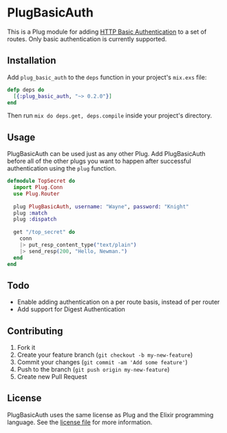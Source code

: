 # PlugBasicAuth

This is a Plug module for adding [HTTP Basic Authentication](http://tools.ietf.org/html/rfc2617) to a set of routes. Only basic authentication is currently supported.

## Installation

Add `plug_basic_auth` to the `deps` function in your project's `mix.exs` file:

```elixir
defp deps do
  [{:plug_basic_auth, "~> 0.2.0"}]
end
```
	
Then run `mix do deps.get, deps.compile` inside your project's directory.

## Usage

PlugBasicAuth can be used just as any other Plug. Add PlugBasicAuth before all of the other plugs you want to happen after successful authentication using the `plug` function.

```elixir
defmodule TopSecret do
  import Plug.Conn
  use Plug.Router
  
  plug PlugBasicAuth, username: "Wayne", password: "Knight"
  plug :match
  plug :dispatch
  
  get "/top_secret" do
    conn
    |> put_resp_content_type("text/plain")
    |> send_resp(200, "Hello, Newman.")
  end
end
```

## Todo

* Enable adding authentication on a per route basis, instead of per router
* Add support for Digest Authentication

## Contributing

1. Fork it
2. Create your feature branch (`git checkout -b my-new-feature`)
3. Commit your changes (`git commit -am 'Add some feature'`)
4. Push to the branch (`git push origin my-new-feature`)
5. Create new Pull Request

## License

PlugBasicAuth uses the same license as Plug and the Elixir programming language. See the [license file](https://raw.githubusercontent.com/rbishop/plug_basic_auth/master/LICENSE) for more information.
